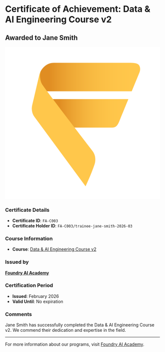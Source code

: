 # Certificate of Achievement: Data & AI Engineering Course v2

## Awarded to **Jane Smith**

![Certificate Image](trainee-jane-smith-2026-03.png)

### Certificate Details
- **Certificate ID**: `FA-C003`
- **Certificate Holder ID**: `FA-C003/trainee-jane-smith-2026-03`

### Course Information
- **Course**: [Data & AI Engineering Course v2](https://www.foundry.academy/)

### Issued by
[**Foundry AI Academy**](https://www.foundry.academy/)

### Certification Period
- **Issued**: February 2026
- **Valid Until**: No expiration

### Comments
Jane Smith has successfully completed the Data & AI Engineering Course v2. We commend their dedication and expertise in the field.

---

For more information about our programs, visit [Foundry AI Academy](https://www.foundry.academy/). 